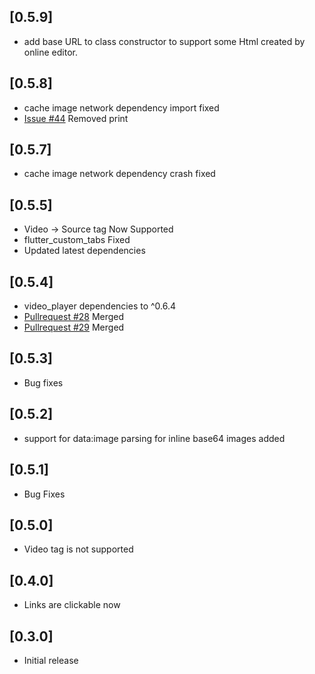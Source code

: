 ## [0.5.9]

* add base URL to class constructor to support some Html created by online editor.

## [0.5.8]

* cache image network dependency import fixed
* [Issue #44](https://github.com/PonnamKarthik/FlutterHtmlView/issues/44) Removed print

## [0.5.7]

* cache image network dependency crash fixed

## [0.5.5]

* Video -> Source tag Now Supported
* flutter_custom_tabs Fixed
* Updated latest dependencies
 
## [0.5.4]

* video_player dependencies to ^0.6.4
* [Pullrequest #28](https://github.com/PonnamKarthik/FlutterHtmlView/pull/28) Merged
* [Pullrequest #29](https://github.com/PonnamKarthik/FlutterHtmlView/pull/29) Merged

## [0.5.3]

* Bug fixes

## [0.5.2]

* support for data:image parsing for inline base64 images added

## [0.5.1]

* Bug Fixes

## [0.5.0]

* Video tag is not supported

## [0.4.0]

* Links are clickable now

## [0.3.0]

* Initial release
